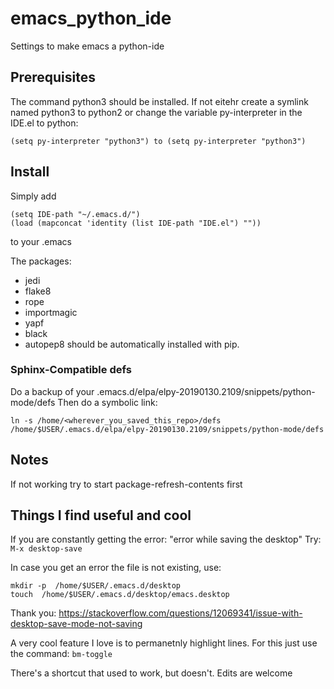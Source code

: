 # emacs_python_ide
Settings to make emacs a python-ide

## Prerequisites
The command python3 should be installed.
If not eitehr create a symlink named python3 to python2
or change the variable py-interpreter in the IDE.el to python:
```
(setq py-interpreter "python3") to (setq py-interpreter "python3")  
```

## Install
Simply add 
```
(setq IDE-path "~/.emacs.d/")
(load (mapconcat 'identity (list IDE-path "IDE.el") ""))
```

to your .emacs

The packages:
- jedi
- flake8
- rope
- importmagic
- yapf
- black
- autopep8
should be automatically installed
with pip.


### Sphinx-Compatible defs
Do a backup of your .emacs.d/elpa/elpy-20190130.2109/snippets/python-mode/defs
Then do a symbolic link:
```
ln -s /home/<wherever_you_saved_this_repo>/defs /home/$USER/.emacs.d/elpa/elpy-20190130.2109/snippets/python-mode/defs
```

## Notes

If not working try to start package-refresh-contents first

## Things I find useful and cool
If you are constantly getting the error: "error while saving the desktop"
Try: ```M-x desktop-save```

In case you get an error the file is not existing, use:
```
mkdir -p  /home/$USER/.emacs.d/desktop
touch  /home/$USER/.emacs.d/desktop/emacs.desktop
```
Thank you:
https://stackoverflow.com/questions/12069341/issue-with-desktop-save-mode-not-saving

A very cool feature I love is to permanetnly highlight lines.
For this just use the command:
```bm-toggle```

There's a shortcut that used to work, but doesn't. Edits are welcome

